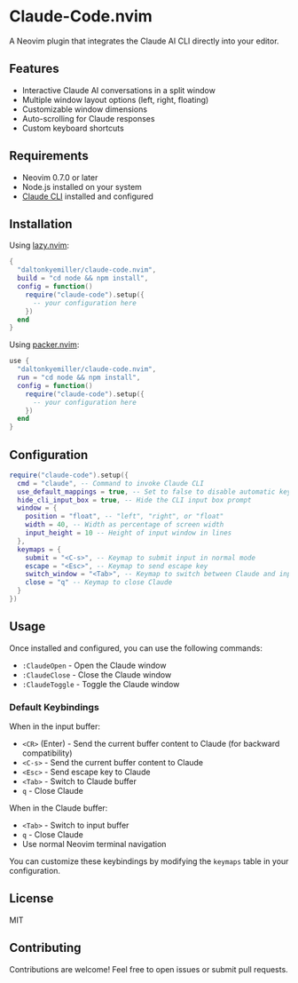 # Claude-Code.nvim

A Neovim plugin that integrates the Claude AI CLI directly into your editor.

## Features

- Interactive Claude AI conversations in a split window
- Multiple window layout options (left, right, floating)
- Customizable window dimensions
- Auto-scrolling for Claude responses
- Custom keyboard shortcuts

## Requirements

- Neovim 0.7.0 or later
- Node.js installed on your system
- [Claude CLI](https://docs.anthropic.com/en/docs/agents-and-tools/claude-code/overview) installed and configured

## Installation

Using [lazy.nvim](https://github.com/folke/lazy.nvim):

```lua
{
  "daltonkyemiller/claude-code.nvim",
  build = "cd node && npm install",
  config = function()
    require("claude-code").setup({
      -- your configuration here
    })
  end
}
```

Using [packer.nvim](https://github.com/wbthomason/packer.nvim):

```lua
use {
  "daltonkyemiller/claude-code.nvim",
  run = "cd node && npm install",
  config = function()
    require("claude-code").setup({
      -- your configuration here
    })
  end
}
```

## Configuration

```lua
require("claude-code").setup({
  cmd = "claude", -- Command to invoke Claude CLI
  use_default_mappings = true, -- Set to false to disable automatic key mappings
  hide_cli_input_box = true, -- Hide the CLI input box prompt
  window = {
    position = "float", -- "left", "right", or "float"
    width = 40, -- Width as percentage of screen width
    input_height = 10 -- Height of input window in lines
  },
  keymaps = {
    submit = "<C-s>", -- Keymap to submit input in normal mode
    escape = "<Esc>", -- Keymap to send escape key
    switch_window = "<Tab>", -- Keymap to switch between Claude and input windows
    close = "q" -- Keymap to close Claude
  }
})
```

## Usage

Once installed and configured, you can use the following commands:

- `:ClaudeOpen` - Open the Claude window
- `:ClaudeClose` - Close the Claude window
- `:ClaudeToggle` - Toggle the Claude window

### Default Keybindings

When in the input buffer:
- `<CR>` (Enter) - Send the current buffer content to Claude (for backward compatibility)
- `<C-s>` - Send the current buffer content to Claude
- `<Esc>` - Send escape key to Claude
- `<Tab>` - Switch to Claude buffer
- `q` - Close Claude

When in the Claude buffer:
- `<Tab>` - Switch to input buffer
- `q` - Close Claude
- Use normal Neovim terminal navigation

You can customize these keybindings by modifying the `keymaps` table in your configuration.

## License

MIT

## Contributing

Contributions are welcome! Feel free to open issues or submit pull requests.